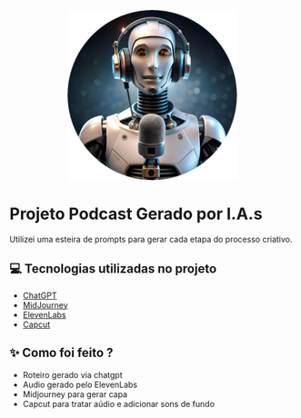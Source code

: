 <p align="center">
<img 
    src="./assets/cover.png"
    width="300"
/>
</p>

# Projeto Podcast Gerado por I.A.s

Utilizei uma esteira de prompts para gerar cada etapa do processo criativo.

## 💻 Tecnologias utilizadas no projeto

- [ChatGPT](https://chat.openai.com/) 
- [MidJourney](https://www.midjourney.com/app/)
- [ElevenLabs](https://beta.elevenlabs.io/)
- [Capcut](https://www.capcut.com/pt-br/)

## ✨ Como foi feito ?

- Roteiro gerado via chatgpt
- Audio gerado pelo ElevenLabs
- Midjourney para gerar capa
- Capcut para tratar aúdio e adicionar sons de fundo
